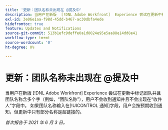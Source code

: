 ```yaml
---
title: '更新：团队名称未出现在 @提及中'
description: 当用户在新版  [!DNL Adobe Workfront]  Experience 尝试在更新中标记团队并且团队名称含多个字（例如，“团队名称”），用户不会收到通知并且不会出现在“收件人”字段中。 如果团队名称输入在[!UICONTROL 通知]字段，用户会按预期收到通知，但更新中只有部分名称是超链接的。
exl-id: 3e06e1aa-f98d-45dd-b467-ac30dbfa4ede
hidefromtoc: true
feature: Updates and Notifications
source-git-commit: 513b1efc9deffe0a1d8024e95e5aa88e14dd8e41
workflow-type: tm+mt
source-wordcount: '0'
ht-degree: 0%

---
```


# 更新：团队名称未出现在 @提及中

<!--Valid issue, won't fix-->

当用户在新版 [!DNL Adobe Workfront] Experience 尝试在更新中标记团队并且团队名称含多个字（例如，“团队名称”），用户不会收到通知并且不会出现在“收件人”字段中。 如果团队名称输入在[!UICONTROL 通知]字段，用户会按预期收到通知，但更新中只有部分名称是超链接的。

_首次报告于 2021 年 6 月 3 日。_
